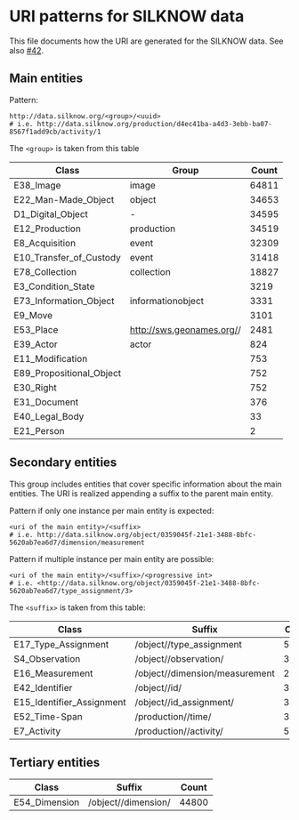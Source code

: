 URI patterns for SILKNOW data
==============================

This file documents how the URI are generated for the SILKNOW data.
See also [#42](https://github.com/silknow/converter/issues/42).


## Main entities

Pattern:

``` turtle
http://data.silknow.org/<group>/<uuid>
# i.e. http://data.silknow.org/production/d4ec41ba-a4d3-3ebb-ba07-8567f1add9cb/activity/1
```

The `<group>` is taken from this table 

| Class | Group | Count
| --- | --- | --- |
| E38_Image | image | 64811 |
| E22_Man-Made_Object | object | 34653 |
| D1_Digital_Object | - | 34595 |
| E12_Production | production | 34519 | 
| E8_Acquisition | event | 32309 |
| E10_Transfer_of_Custody | event | 31418 |
| E78_Collection | collection | 18827 |
| E3_Condition_State |  | 3219 |
| E73_Information_Object | informationobject | 3331 |
| E9_Move |  | 3101 |
| E53_Place | http://sws.geonames.org/<id of place>/ | 2481 |
| E39_Actor | actor | 824 |
| E11_Modification |  | 753 |
| E89_Propositional_Object |  | 752 |
| E30_Right |  | 752 |
| E31_Document |  | 376 
| E40_Legal_Body |  | 33
| E21_Person |  | 2

## Secondary entities

This group includes entities that cover specific information about the main entities.
The URI is realized appending a suffix to the parent main entity.

Pattern if only one instance per main entity is expected:

``` turtle
<uri of the main entity>/<suffix>
# i.e. http://data.silknow.org/object/0359045f-21e1-3488-8bfc-5620ab7ea6d7/dimension/measurement
```

Pattern if multiple instance per main entity are possible:
``` turtle
<uri of the main entity>/<suffix>/<progressive int>
# i.e. <http://data.silknow.org/object/0359045f-21e1-3488-8bfc-5620ab7ea6d7/type_assignment/3>
```

The `<suffix>` is taken from this table:

| Class | Suffix | Count
| --- | --- | --- |
| E17_Type_Assignment | /object/<uri of main entity>/type_assignment<progressive int> | 53379 |
| S4_Observation | /object/<uri of main entity>/observation/<progressive int> | 32641 |
| E16_Measurement | /object/<uri of main entity>/dimension/measurement | 22400 |
| E42_Identifier | /object/<uri of main entity>/id/<id> | 35263 |
| E15_Identifier_Assignment | /object/<uri of main entity>/id_assignment/<id from E42> | 34889 |
| E52_Time-Span | /production/<uri of main entity>/time/<progressive int> | 32295 |
| E7_Activity | /production/<uri of main entity>/activity/<progressive int>  | 5220 |
  
  ## Tertiary entities
| Class | Suffix | Count
| --- | --- | --- |
| E54_Dimension | /object/<uri of main entity>/dimension/<w or h> | 44800 |


